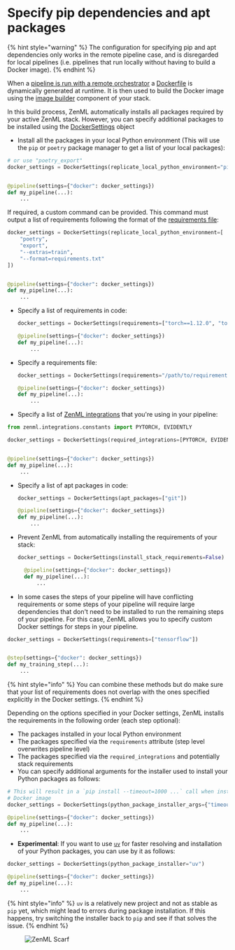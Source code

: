 # Specify pip dependencies and apt packages

{% hint style="warning" %}
The configuration for specifying pip and apt dependencies only works in the remote pipeline case, and is disregarded for local pipelines (i.e. pipelines that run locally without having to build a Docker image).
{% endhint %}

When a [pipeline is run with a remote orchestrator](../configure-python-environments/README.md) a [Dockerfile](https://docs.docker.com/engine/reference/builder/) is dynamically generated at runtime. It is then used to build the Docker image using the [image builder](../configure-python-environments/README.md#-configure-python-environments) component of your stack.

In this build process, ZenML automatically installs all packages required by your active ZenML stack. However, you can specify additional packages to be installed using the [DockerSettings](https://sdkdocs.zenml.io/latest/core_code_docs/core-config/#zenml.config.docker_settings.DockerSettings) object

* Install all the packages in your local Python environment (This will use the `pip` or `poetry` package manager to get a list of your local packages):

```python
# or use "poetry_export"
docker_settings = DockerSettings(replicate_local_python_environment="pip_freeze")


@pipeline(settings={"docker": docker_settings})
def my_pipeline(...):
    ...
```

If required, a custom command can be provided. This command must output a list of requirements following the format of the [requirements file](https://pip.pypa.io/en/stable/reference/requirements-file-format/):

```python
docker_settings = DockerSettings(replicate_local_python_environment=[
    "poetry",
    "export",
    "--extras=train",
    "--format=requirements.txt"
])


@pipeline(settings={"docker": docker_settings})
def my_pipeline(...):
    ...
```

*   Specify a list of requirements in code:

    ```python
    docker_settings = DockerSettings(requirements=["torch==1.12.0", "torchvision"])

    @pipeline(settings={"docker": docker_settings})
    def my_pipeline(...):
        ...
    ```
*   Specify a requirements file:

    ```python
    docker_settings = DockerSettings(requirements="/path/to/requirements.txt")

    @pipeline(settings={"docker": docker_settings})
    def my_pipeline(...):
        ...
    ```
* Specify a list of [ZenML integrations](../../component-guide/README.md) that you're using in your pipeline:

```python
from zenml.integrations.constants import PYTORCH, EVIDENTLY

docker_settings = DockerSettings(required_integrations=[PYTORCH, EVIDENTLY])


@pipeline(settings={"docker": docker_settings})
def my_pipeline(...):
    ...
```

*   Specify a list of apt packages in code:

    ```python
    docker_settings = DockerSettings(apt_packages=["git"])

    @pipeline(settings={"docker": docker_settings})
    def my_pipeline(...):
        ...
    ```
*   Prevent ZenML from automatically installing the requirements of your stack:

    ```python
    docker_settings = DockerSettings(install_stack_requirements=False)

      @pipeline(settings={"docker": docker_settings})
      def my_pipeline(...):
          ...
    ```
* In some cases the steps of your pipeline will have conflicting requirements or some steps of your pipeline will require large dependencies that don't need to be installed to run the remaining steps of your pipeline. For this case, ZenML allows you to specify custom Docker settings for steps in your pipeline.

```python
docker_settings = DockerSettings(requirements=["tensorflow"])


@step(settings={"docker": docker_settings})
def my_training_step(...):
    ...
```

{% hint style="info" %}
You can combine these methods but do make sure that your list of requirements does not overlap with the ones specified explicitly in the Docker settings.
{% endhint %}

Depending on the options specified in your Docker settings, ZenML installs the requirements in the following order (each step optional):

* The packages installed in your local Python environment
* The packages specified via the `requirements` attribute (step level overwrites pipeline level)
* The packages specified via the `required_integrations` and potentially stack requirements
* You can specify additional arguments for the installer used to install your Python packages as follows:
```python
# This will result in a `pip install --timeout=1000 ...` call when installing packages in the
# Docker image
docker_settings = DockerSettings(python_package_installer_args={"timeout": 1000})

@pipeline(settings={"docker": docker_settings})
def my_pipeline(...):
    ...
```
* **Experimental**: If you want to use [`uv`](https://github.com/astral-sh/uv) for faster resolving and installation of your Python packages, you can use by it as follows:

```python
docker_settings = DockerSettings(python_package_installer="uv")

@pipeline(settings={"docker": docker_settings})
def my_pipeline(...):
    ...
```

{% hint style="info" %}
`uv` is a relatively new project and not as stable as `pip` yet, which might lead to errors during package installation. If this happens, try switching the installer back to `pip` and see if that solves the issue.
{% endhint %}

<figure><img src="https://static.scarf.sh/a.png?x-pxid=f0b4f458-0a54-4fcd-aa95-d5ee424815bc" alt="ZenML Scarf"><figcaption></figcaption></figure>
